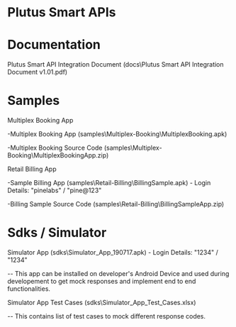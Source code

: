 # Plutus Smart APIs

# Documentation

Plutus Smart API Integration Document (docs\Plutus Smart API Integration Document v1.01.pdf)

# Samples

Multiplex Booking App

  -Multiplex Booking App (samples\Multiplex-Booking\MultiplexBooking.apk)
  
  -Multiplex Booking Source Code (samples\Multiplex-Booking\MultiplexBookingApp.zip)

Retail Billing App

  -Sample Billing App (samples\Retail-Billing\BillingSample.apk) - Login Details: "pinelabs" / "pine@123"
  
  -Billing Sample Source Code (samples\Retail-Billing\BillingSampleApp.zip)
 


# Sdks / Simulator

Simulator App (sdks\Simulator_App_190717.apk) - Login Details: "1234" / "1234"

-- This app can be installed on developer's Android Device and used during developement to get mock responses and implement end to end functionalities.

Simulator App Test Cases (sdks\Simulator_App_Test_Cases.xlsx)

-- This contains list of test cases to mock different response codes.
